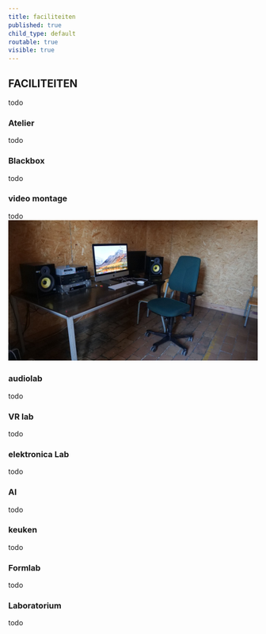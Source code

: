 ```yaml
---
title: faciliteiten
published: true
child_type: default
routable: true
visible: true
---
```

## FACILITEITEN
todo
### Atelier
todo
### Blackbox
todo
### video montage
todo
![videomontage](videomontage.jpg "videomontage")
### audiolab
todo
### VR lab
todo
### elektronica Lab
todo
### AI
todo
### keuken
todo
### Formlab
todo
### Laboratorium
todo
